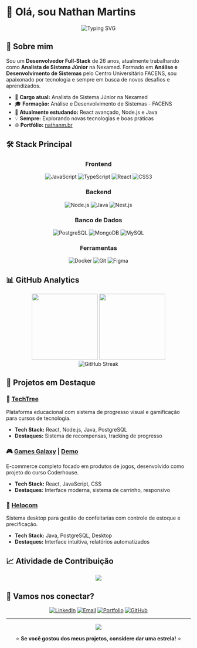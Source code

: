# 👋 Olá, sou Nathan Martins

<div align="center">
  <img src="https://readme-typing-svg.herokuapp.com?font=Inter&weight=600&size=24&pause=1000&color=8B5CF6&center=true&vCenter=true&width=435&lines=Desenvolvedor+Full-Stack;Analista+de+Sistema+J%C3%BAnior;Apaixonado+por+Tecnologia" alt="Typing SVG" />
</div>

## 🚀 Sobre mim

Sou um **Desenvolvedor Full-Stack** de 26 anos, atualmente trabalhando como **Analista de Sistema Júnior** na Nexamed. Formado em **Análise e Desenvolvimento de Sistemas** pelo Centro Universitário FACENS, sou apaixonado por tecnologia e sempre em busca de novos desafios e aprendizados.

- 💼 **Cargo atual:** Analista de Sistema Júnior na Nexamed
- 🎓 **Formação:** Análise e Desenvolvimento de Sistemas - FACENS
- 🌱 **Atualmente estudando:** React avançado, Node.js e Java
- 💡 **Sempre:** Explorando novas tecnologias e boas práticas
- 🌐 **Portfólio:** [nathanm.br](https://nathanm.br)

## 🛠️ Stack Principal

<div align="center">

### Frontend
![JavaScript](https://img.shields.io/badge/JavaScript-F7DF1E?style=for-the-badge&logo=javascript&logoColor=black)
![TypeScript](https://img.shields.io/badge/TypeScript-3178C6?style=for-the-badge&logo=typescript&logoColor=white)
![React](https://img.shields.io/badge/React-61DAFB?style=for-the-badge&logo=react&logoColor=black)
![CSS3](https://img.shields.io/badge/CSS3-1572B6?style=for-the-badge&logo=css3&logoColor=white)

### Backend
![Node.js](https://img.shields.io/badge/Node.js-339933?style=for-the-badge&logo=node.js&logoColor=white)
![Java](https://img.shields.io/badge/Java-ED8B00?style=for-the-badge&logo=java&logoColor=white)
![Nest.js](https://img.shields.io/badge/Nest.js-E0234E?style=for-the-badge&logo=nestjs&logoColor=white)

### Banco de Dados
![PostgreSQL](https://img.shields.io/badge/PostgreSQL-336791?style=for-the-badge&logo=postgresql&logoColor=white)
![MongoDB](https://img.shields.io/badge/MongoDB-47A248?style=for-the-badge&logo=mongodb&logoColor=white)
![MySQL](https://img.shields.io/badge/MySQL-4479A1?style=for-the-badge&logo=mysql&logoColor=white)

### Ferramentas
![Docker](https://img.shields.io/badge/Docker-2496ED?style=for-the-badge&logo=docker&logoColor=white)
![Git](https://img.shields.io/badge/Git-F05032?style=for-the-badge&logo=git&logoColor=white)
![Figma](https://img.shields.io/badge/Figma-F24E1E?style=for-the-badge&logo=figma&logoColor=white)

</div>

## 📊 GitHub Analytics

<div align="center">
  <img height="180em" src="https://github-readme-stats.vercel.app/api?username=nathanmartinss&show_icons=true&theme=tokyonight&include_all_commits=true&count_private=true"/>
  <img height="180em" src="https://github-readme-stats.vercel.app/api/top-langs/?username=nathanmartinss&layout=compact&langs_count=8&theme=tokyonight"/>
</div>

<div align="center">
  <img src="https://github-readme-streak-stats.herokuapp.com/?user=nathanmartinss&theme=tokyonight" alt="GitHub Streak" />
</div>

## 🚀 Projetos em Destaque

### 🌟 [TechTree](https://github.com/ronaldothame/techtree-backend)
Plataforma educacional com sistema de progresso visual e gamificação para cursos de tecnologia.
- **Tech Stack:** React, Node.js, Java, PostgreSQL
- **Destaques:** Sistema de recompensas, tracking de progresso

### 🎮 [Games Galaxy](https://github.com/nathanmartinss/gamesGalaxy) | [Demo](https://games-galaxy.vercel.app)
E-commerce completo focado em produtos de jogos, desenvolvido como projeto do curso Coderhouse.
- **Tech Stack:** React, JavaScript, CSS
- **Destaques:** Interface moderna, sistema de carrinho, responsivo

### 🍰 [Helpcom](https://github.com/nathanmartinss/helpcom)
Sistema desktop para gestão de confeitarias com controle de estoque e precificação.
- **Tech Stack:** Java, PostgreSQL, Desktop
- **Destaques:** Interface intuitiva, relatórios automatizados

## 📈 Atividade de Contribuição

<div align="center">
  <img src="https://github-readme-activity-graph.vercel.app/graph?username=nathanmartinss&theme=tokyo-night&hide_border=true" />
</div>

## 🤝 Vamos nos conectar?

<div align="center">

[![LinkedIn](https://img.shields.io/badge/LinkedIn-0A66C2?style=for-the-badge&logo=linkedin&logoColor=white)](https://linkedin.com/in/nathanmartinss)
[![Email](https://img.shields.io/badge/Email-8B5CF6?style=for-the-badge&logo=gmail&logoColor=white)](mailto:nathanmartinss@icloud.com)
[![Portfolio](https://img.shields.io/badge/Portfólio-FF6B6B?style=for-the-badge&logo=google-chrome&logoColor=white)](https://nathanm.br)
[![GitHub](https://img.shields.io/badge/GitHub-181717?style=for-the-badge&logo=github&logoColor=white)](https://github.com/nathanmartinss)

</div>

---

<div align="center">
  <img src="https://komarev.com/ghpvc/?username=nathanmartinss&color=blueviolet&style=flat-square&label=Profile+Views" />
  
  ⭐ **Se você gostou dos meus projetos, considere dar uma estrela!** ⭐
</div>
